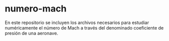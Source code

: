 # numero-mach
En este repositorio se incluyen los archivos necesarios para estudiar numéricamente el número de Mach a través del denominado coeficiente de presión de una aeronave.

